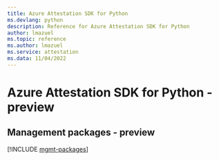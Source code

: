 ```yaml
---
title: Azure Attestation SDK for Python
ms.devlang: python
description: Reference for Azure Attestation SDK for Python
author: lmazuel
ms.topic: reference
ms.author: lmazuel
ms.service: attestation
ms.data: 11/04/2022
---
```

# Azure Attestation SDK for Python - preview

## Management packages - preview
[!INCLUDE [mgmt-packages](attestation-mgmt-index.md)]